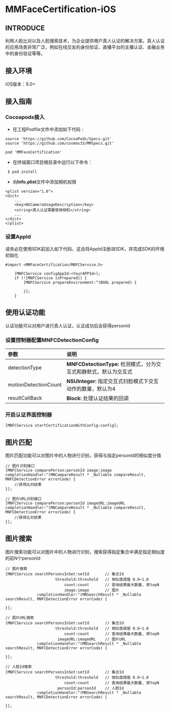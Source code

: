 # MMFaceCertification-iOS

## INTRODUCE

利用人脸比对以及人脸搜索技术，为企业提供用户真人认证的解决方案。真人认证的应用场景非常广泛，例如在线交友的身份验证、直播平台的主播认证、金融业务中的身份验证等等。

## 接入环境

iOS版本：9.0+

## 接入指南

### Cocoapods接入

* 在工程Podfile文件中添加如下代码：

```
source 'https://github.com/CocoaPods/Specs.git'
source 'https://github.com/cosmos33/MMSpecs.git'

pod 'MMFaceCertification'
```

* 在终端窗口项目根目录中运行以下命令：

```
 $ pod install
```

* 向**Info.plist**文件中添加相机权限

```
<plist version="1.0">
<dict>
    ...
    <key>NSCameraUsageDescription</key>
    <string>真人认证需要使用相机</string>
    ...
</dict>
</plist>
```

### 设置AppId

请务必在使用SDK前加入如下代码，这会将AppId注册进SDK，并完成SDK的环境初始化

```
#import <MMFaceCertification/MNFCService.h>

    [MNFCService configAppId:<YourAPPId>];
    if (![MNFCService isPrepared]) {
        [MNFCService prepareEnvironment:^(BOOL prepared) {

        }];
    }
```

## 使用认证功能

认证功能可以对用户进行真人认证，认证成功后会获得personId

### 设置控制器配置MNFCDetectionConfig

| 参数 | 说明 |
| :--- | :--- |
| detectionType | **MNFCDetectionType:** 检测模式，分为交互式和静默式，默认为交互式 |
| motionDetectionCount | **NSUInteger:** 指定交互式扫脸模式下交互动作的数量，默认为4 |
| resultCallBack | **Block:** 处理认证结果的回调 |

### 开启认证界面控制器

```
[MNFCService startCertificationWithConfig:config];
```

## 图片匹配

图片匹配功能可以对图片中的人物进行识别，获得与指定personId的相似度分值

```
// 图片识别接口
[MNFCService comparePerson:personId image:image completionHandler:^(MNCompareResult * _Nullable compareResult, MNFCDetectionError errorCode) {
    //获得比对结果
}];

// 图片URL识别接口
[MNFCService comparePerson:personId imageURL:imageURL completionHandler:^(MNCompareResult * _Nullable compareResult, MNFCDetectionError errorCode) {
    //获得比对结果
}];
```

## 图片搜索

图片搜索功能可以对图片中的人物进行识别，搜索获得指定集合中满足指定相似度的前N个personId

```
// 图片搜索
[MNFCService searchPersonsInSet:setId       // 集合Id
                      threshold:threshold   // 相似度阈值 0.0~1.0                  
                          count:count       // 查询结果最大数量, 即topN
                          image:image       // 图片
              completionHandler:^(MNSearchResult * _Nullable searchResult, MNFCDetectionError errorCode) {

}];

// 图片URL搜索
[MNFCService searchPersonsInSet:setId       // 集合Id
                      threshold:threshold   // 相似度阈值 0.0~1.0
                          count:count       // 查询结果最大数量, 即topN
                       imageURL:imageURL    // 图片URL
              completionHandler:^(MNSearchResult * _Nullable searchResult, MNFCDetectionError errorCode) {

}];

// 人脸Id搜索
[MNFCService searchPersonsInSet:setId       // 集合Id
                      threshold:threshold   // 相似度阈值 0.0~1.0
                          count:count       // 查询结果最大数量, 即topN
                       personId:personId    // 人脸Id
              completionHandler:^(MNSearchResult * _Nullable searchResult, MNFCDetectionError errorCode) {

}];
```
